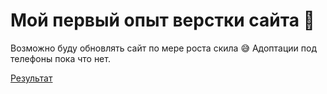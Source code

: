 # Мой первый опыт верстки сайта :grimacing:
Возможно буду обновлять сайт по мере роста скила :sweat_smile:
Адоптации под телефоны пока что нет.

[Результат](https://alamymoon.github.io/First_Site_Layout/)
